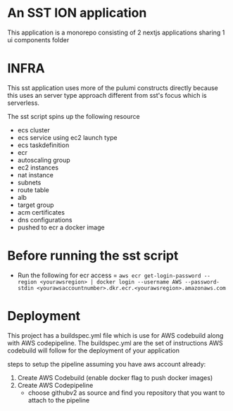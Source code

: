 # An SST ION application

This application is a monorepo consisting of 2 nextjs applications sharing 1 ui components folder

# INFRA

This sst application uses more of the pulumi constructs directly because this uses an server type approach different from sst's focus which is serverless.

The sst script spins up the following resource

- ecs cluster
- ecs service using ec2 launch type
- ecs taskdefinition
- ecr
- autoscaling group
- ec2 instances
- nat instance
- subnets
- route table
- alb
- target group
- acm certificates
- dns configurations
- pushed to ecr a docker image

# Before running the sst script

- Run the following for ecr access = `aws ecr get-login-password --region <yourawsregion> | docker login --username AWS --password-stdin <yourawsaccountnumber>.dkr.ecr.<yourawsregion>.amazonaws.com`

# Deployment

This project has a buildspec.yml file which is use for AWS codebuild along with AWS codepipeline. The buildspec.yml are the set of instructions AWS codebuild will follow for the deployment of your application

steps to setup the pipeline assuming you have aws account already:

1. Create AWS Codebuild (enable docker flag to push docker images)
2. Create AWS Codepipeline
   - choose githubv2 as source and find you repository that you want to attach to the pipeline
